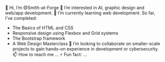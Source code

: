 👋 Hi, I’m @Smith-at-Forge
👀 I’m interested in AI, graphic design and web/app development.
🌱 I’m currently learning web development. So far, I've completed:
- The Basics of HTML and CSS
- Responsive design using Flexbox and Grid systems
- The Bootstrap framework
- A Web Design Masterclass
💞️ I’m looking to collaborate on smaller-scale projects to gain hands-on experience in development or cybersecurity.
📫 How to reach me ...
⚡ Fun fact: ...

<!---
Smith-at-Forge/Smith-at-Forge is a ✨ special ✨ repository because its `README.md` (this file) appears on your GitHub profile.
You can click the Preview link to take a look at your changes.
--->
